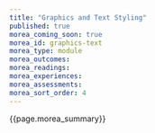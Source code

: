 ```yaml
---
title: "Graphics and Text Styling"
published: true
morea_coming_soon: true
morea_id: graphics-text
morea_type: module
morea_outcomes:
morea_readings:
morea_experiences:
morea_assessments:
morea_sort_order: 4
---
```



{{page.morea_summary}}
